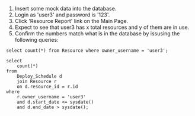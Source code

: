 1. Insert some mock data into the database.
2. Login as 'user3' and password is '123'.
3. Click 'Resource Report' link on the Main Page.
4. Expect to see that user3 has x total resources and y of them are in use.
5. Confirm the numbers match what is in the database by issusing the following queries:
```
select count(*) from Resource where owner_username = 'user3';
```
```
select 
	count(*) 
from 
	Deploy_Schedule d 
	join Resource r 
	on d.resource_id = r.id  
where 
    r.owner_username = 'user3'
    and d.start_date <= sysdate()
    and d.end_date > sysdate();
```